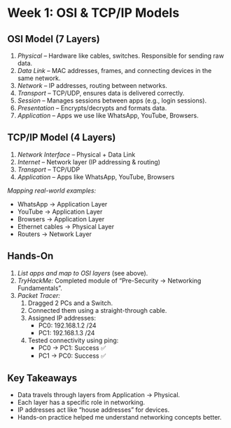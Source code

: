 # Week 1: OSI & TCP/IP Models
## OSI Model (7 Layers)
1. *Physical* – Hardware like cables, switches. Responsible for sending raw data.  
2. *Data Link* – MAC addresses, frames, and connecting devices in the same network.  
3. *Network* – IP addresses, routing between networks.  
4. *Transport* – TCP/UDP, ensures data is delivered correctly.  
5. *Session* – Manages sessions between apps (e.g., login sessions).  
6. *Presentation* – Encrypts/decrypts and formats data.  
7. *Application* – Apps we use like WhatsApp, YouTube, Browsers.

## TCP/IP Model (4 Layers)
1. *Network Interface* – Physical + Data Link  
2. *Internet* – Network layer (IP addressing & routing)  
3. *Transport* – TCP/UDP  
4. *Application* – Apps like WhatsApp, YouTube, Browsers

*Mapping real-world examples:*
  - WhatsApp → Application Layer
  - YouTube → Application Layer
  - Browsers → Application Layer
  - Ethernet cables → Physical Layer
  - Routers → Network Layer

## Hands-On
1. *List apps and map to OSI layers* (see above).
2. *TryHackMe:* Completed module of “Pre-Security → Networking Fundamentals”.
3. *Packet Tracer:*
   1. Dragged 2 PCs and a Switch.
   2. Connected them using a straight-through cable.
   3. Assigned IP addresses:
       - PC0: 192.168.1.2 /24
       - PC1: 192.168.1.3 /24
   4. Tested connectivity using ping:
       - PC0 → PC1: Success ✅
       - PC1 → PC0: Success ✅

## Key Takeaways
- Data travels through layers from Application → Physical.  
- Each layer has a specific role in networking.  
- IP addresses act like “house addresses” for devices.  
- Hands-on practice helped me understand networking concepts better.

